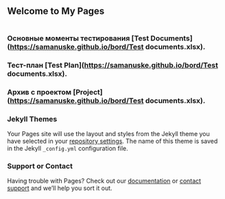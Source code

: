 ## Welcome to My Pages



```markdown

```
### Основные моменты тестирования [Test Documents](https://samanuske.github.io/bord/Test documents.xlsx).

### Тест-план [Test Plan](https://samanuske.github.io/bord/Test documents.xlsx).

### Архив с проектом  [Project](https://samanuske.github.io/bord/Test documents.xlsx).

### Jekyll Themes

Your Pages site will use the layout and styles from the Jekyll theme you have selected in your [repository settings](https://github.com/Samanuske/bord/settings/pages). The name of this theme is saved in the Jekyll `_config.yml` configuration file.

### Support or Contact

Having trouble with Pages? Check out our [documentation](https://docs.github.com/categories/github-pages-basics/) or [contact support](https://support.github.com/contact) and we’ll help you sort it out.
